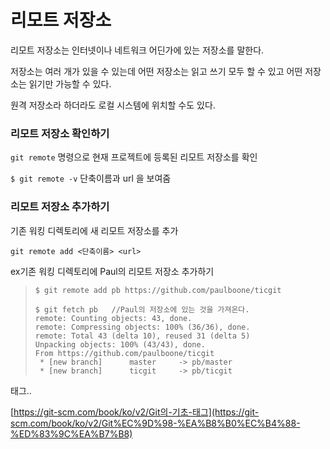 # 리모트 저장소

리모트 저장소는 인터넷이나 네트워크 어딘가에 있는 저장소를 말한다.

저장소는 여러 개가 있을 수 있는데 어떤 저장소는 읽고 쓰기 모두 할 수 있고 어떤 저장소는 읽기만 가능할 수 있다.

원격 저장소라 하더라도 로컬 시스템에 위치할 수도 있다.

### **리모트 저장소 확인하기**

`git remote` 명령으로 현재 프로젝트에 등록된 리모트 저장소를 확인

`$ git remote -v` 단축이름과 url 을 보여줌

### 리모트 저장소 추가하기

기존 워킹 디렉토리에 새 리모트 저장소를 추가

`git remote add <단축이름> <url>`

ex기존 워킹 디렉토리에 Paul의 리모트 저장소 추가하기

> `$ git remote add pb https://github.com/paulboone/ticgit`
> 
> 
> ```
> $ git fetch pb   //Paul의 저장소에 있는 것을 가져온다.
> remote: Counting objects: 43, done.
> remote: Compressing objects: 100% (36/36), done.
> remote: Total 43 (delta 10), reused 31 (delta 5)
> Unpacking objects: 100% (43/43), done.
> From https://github.com/paulboone/ticgit
>  * [new branch]      master     -> pb/master
>  * [new branch]      ticgit     -> pb/ticgit
> ```
> 

태그..

[https://git-scm.com/book/ko/v2/Git의-기초-태그](https://git-scm.com/book/ko/v2/Git%EC%9D%98-%EA%B8%B0%EC%B4%88-%ED%83%9C%EA%B7%B8)